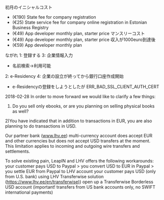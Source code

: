 
初月のイニシャルコスト
- (€190) State fee for company registration
- (€25) State service fee for company online registration in Estonian Business Registry
- (€49) App developer monthly plan, starter price
マンスリーコスト
- (€49) App developer monthly plan, starter price
収入が1000euro到達後
- (€59) App developer monthly plan

ながれ
1: 登録する
3: 企業情報入力
- 名前検索→利用可能

2: e-Residency
4: 企業の設立が終ってから銀行口座作成開始

- e-Residencyの登録をしようとしたが ERR_BAD_SSL_CLIENT_AUTH_CERT

2018-02-28
In order to move forward we would like to clarify a few things:

1) Do you sell only ebooks, or are you planning on selling physical books as well?

2)You have indicated that in addition to transactions in EUR, you are also planning to do transactions in USD.

Our partner bank (www.lhv.ee) multi-currency account does accept EUR and other currencies but does not accept USD transfers at the moment. This limitation applies to incoming and outgoing wire transfers and settlements.

To solve existing pain, LeapIN and LHV offers the following workarounds:
your customer pays USD to Paypal > you convert USD to EUR in Paypal > you settle EUR from Paypal to LHV account
your customer pays USD (only from U.S. bank) using LHV Transferwise solution ([https://www.lhv.ee/en/transferwise)](https://www.lhv.ee/en/transferwise))
open up a Transferwise Borderless USD account (important! transfers from US bank accounts only, no SWIFT international payments)

